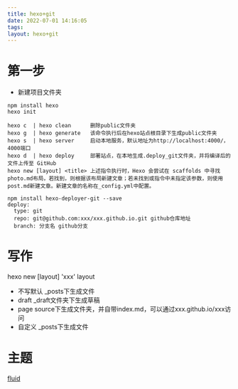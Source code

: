 ```yaml
---
title: hexo+git
date: 2022-07-01 14:16:05
tags:
layout: hexo+git
---
```

# 第一步
* 新建项目文件夹
```
npm install hexo
hexo init

hexo c  | hexo clean      删除public文件夹
hexo g  | hexo generate   该命令执行后在hexo站点根目录下生成public文件夹
hexo s  | hexo server     启动本地服务，默认地址为http://localhost:4000/，4000端口
hexo d  | hexo deploy     部署站点，在本地生成.deploy_git文件夹，并将编译后的文件上传至 GitHub
hexo new [layout] <title> 上述指令执行时，Hexo 会尝试在 scaffolds 中寻找photo.md布局，若找到，则根据该布局新建文章；若未找到或指令中未指定该参数，则使用post.md新建文章。新建文章的名称在_config.yml中配置。

npm install hexo-deployer-git --save
deploy:
  type: git
  repo: git@github.com:xxx/xxx.github.io.git github仓库地址
  branch: 分支名 github分支
```

# 写作
hexo new [layout] 'xxx'
layout
  * 不写默认 _posts下生成文件
  * draft _draft文件夹下生成草稿
  * page  source下生成文件夹，并自带index.md，可以通过xxx.github.io/xxx访问
  * 自定义  _posts下生成文件

# 主题
[fluid](https://hexo.fluid-dev.com/docs/start/)